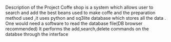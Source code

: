 Description of the Project
Coffe shop is a system which allows user to search and add the best beans used to make coffe and the preparation method used ,it uses python and sq3lite database which stores all the data . One would need a software to read the database file(DB browser recommended)
It performs the add,search,delete commands on the databse through the interface
